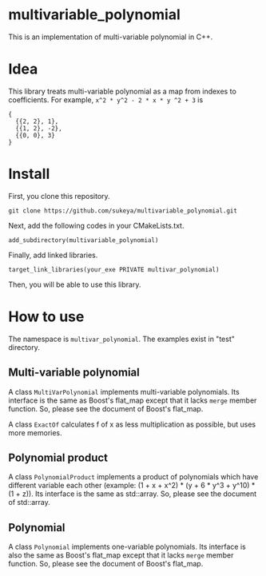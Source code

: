 # multivariable_polynomial
This is an implementation of multi-variable polynomial in C++.

# Idea
This library treats multi-variable polynomial as a map from indexes to coefficients.
For example, `x^2 * y^2 - 2 * x * y ^2 + 3` is
```
{
  {{2, 2}, 1},
  {{1, 2}, -2},
  {{0, 0}, 3}
}
```

# Install
First, you clone this repository.
```
git clone https://github.com/sukeya/multivariable_polynomial.git
```
Next, add the following codes in your CMakeLists.txt.
```
add_subdirectory(multivariable_polynomial)
```
Finally, add linked libraries.
```
target_link_libraries(your_exe PRIVATE multivar_polynomial)
```
Then, you will be able to use this library.

# How to use
The namespace is `multivar_polynomial`.
The examples exist in "test" directory.

## Multi-variable polynomial
A class `MultiVarPolynomial` implements multi-variable polynomials.
Its interface is the same as Boost's flat_map except that it lacks `merge` member function.
So, please see the document of Boost's flat_map.

A class `ExactOf` calculates f of x as less multiplication as possible, but uses more memories.

## Polynomial product
A class `PolynomialProduct` implements a product of polynomials which have different variable each other (example: (1 + x + x^2) * (y + 6 * y^3 + y^10) * (1 + z)).
Its interface is the same as std::array.
So, please see the document of std::array.

## Polynomial
A class `Polynomial` implements one-variable polynomials.
Its interface is also the same as Boost's flat_map except that it lacks `merge` member function.
So, please see the document of Boost's flat_map.
